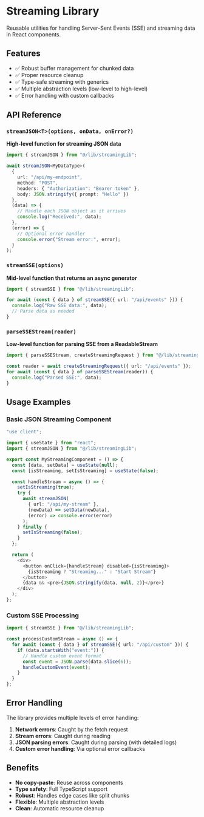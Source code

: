 # Streaming Library

Reusable utilities for handling Server-Sent Events (SSE) and streaming data in React components.

## Features

- ✅ Robust buffer management for chunked data
- ✅ Proper resource cleanup
- ✅ Type-safe streaming with generics
- ✅ Multiple abstraction levels (low-level to high-level)
- ✅ Error handling with custom callbacks

## API Reference

### `streamJSON<T>(options, onData, onError?)`

**High-level function for streaming JSON data**

```typescript
import { streamJSON } from "@/lib/streamingLib";

await streamJSON<MyDataType>(
  {
    url: "/api/my-endpoint",
    method: "POST",
    headers: { "Authorization": "Bearer token" },
    body: JSON.stringify({ prompt: "Hello" })
  },
  (data) => {
    // Handle each JSON object as it arrives
    console.log("Received:", data);
  },
  (error) => {
    // Optional error handler
    console.error("Stream error:", error);
  }
);
```

### `streamSSE(options)`

**Mid-level function that returns an async generator**

```typescript
import { streamSSE } from "@/lib/streamingLib";

for await (const { data } of streamSSE({ url: "/api/events" })) {
  console.log("Raw SSE data:", data);
  // Parse data as needed
}
```

### `parseSSEStream(reader)`

**Low-level function for parsing SSE from a ReadableStream**

```typescript
import { parseSSEStream, createStreamingRequest } from "@/lib/streamingLib";

const reader = await createStreamingRequest({ url: "/api/events" });
for await (const { data } of parseSSEStream(reader)) {
  console.log("Parsed SSE:", data);
}
```

## Usage Examples

### Basic JSON Streaming Component

```typescript
"use client";

import { useState } from "react";
import { streamJSON } from "@/lib/streamingLib";

export const MyStreamingComponent = () => {
  const [data, setData] = useState(null);
  const [isStreaming, setIsStreaming] = useState(false);

  const handleStream = async () => {
    setIsStreaming(true);
    try {
      await streamJSON(
        { url: "/api/my-stream" },
        (newData) => setData(newData),
        (error) => console.error(error)
      );
    } finally {
      setIsStreaming(false);
    }
  };

  return (
    <div>
      <button onClick={handleStream} disabled={isStreaming}>
        {isStreaming ? "Streaming..." : "Start Stream"}
      </button>
      {data && <pre>{JSON.stringify(data, null, 2)}</pre>}
    </div>
  );
};
```

### Custom SSE Processing

```typescript
import { streamSSE } from "@/lib/streamingLib";

const processCustomStream = async () => {
  for await (const { data } of streamSSE({ url: "/api/custom" })) {
    if (data.startsWith("event:")) {
      // Handle custom event format
      const event = JSON.parse(data.slice(6));
      handleCustomEvent(event);
    }
  }
};
```

## Error Handling

The library provides multiple levels of error handling:

1. **Network errors**: Caught by the fetch request
2. **Stream errors**: Caught during reading
3. **JSON parsing errors**: Caught during parsing (with detailed logs)
4. **Custom error handling**: Via optional error callbacks

## Benefits

- **No copy-paste**: Reuse across components
- **Type safety**: Full TypeScript support
- **Robust**: Handles edge cases like split chunks
- **Flexible**: Multiple abstraction levels
- **Clean**: Automatic resource cleanup 